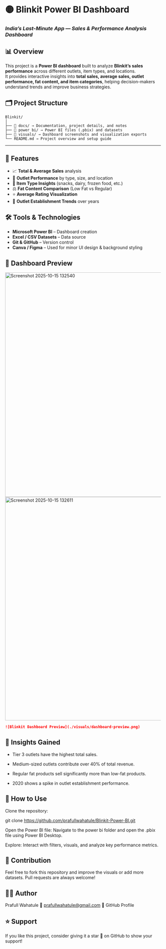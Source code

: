 # 🟡 Blinkit Power BI Dashboard  
### _India’s Last-Minute App — Sales & Performance Analysis Dashboard_



## 📊 Overview  

This project is a **Power BI dashboard** built to analyze **Blinkit’s sales performance** across different outlets, item types, and locations.  
It provides interactive insights into **total sales, average sales, outlet performance, fat content, and item categories**, helping decision-makers understand trends and improve business strategies.



## 🗂️ Project Structure  
```
Blinkit/
│
├── 📁 docs/ → Documentation, project details, and notes
├── 📁 power bi/ → Power BI files (.pbix) and datasets
├── 📁 visuals/ → Dashboard screenshots and visualization exports
└── README.md → Project overview and setup guide
```

---

## 🚀 Features  

- 📈 **Total & Average Sales** analysis  
- 🏪 **Outlet Performance** by type, size, and location  
- 🍞 **Item Type Insights** (snacks, dairy, frozen food, etc.)  
- ⚖️ **Fat Content Comparison** (Low Fat vs Regular)  
- ⭐ **Average Rating Visualization**  
- 📆 **Outlet Establishment Trends** over years  



## 🛠️ Tools & Technologies  

- **Microsoft Power BI** – Dashboard creation  
- **Excel / CSV Datasets** – Data source  
- **Git & GitHub** – Version control  
- **Canva / Figma** – Used for minor UI design & background styling  



## 📸 Dashboard Preview  

<img width="1286" height="724" alt="Screenshot 2025-10-15 132540" src="https://github.com/user-attachments/assets/2eada74d-2e43-4fa7-8900-ea56a0cc8733" />
<img width="1282" height="721" alt="Screenshot 2025-10-15 132611" src="https://github.com/user-attachments/assets/8bcc5cb0-24d3-4f81-a167-89388d01896c" />


```markdown
![Blinkit Dashboard Preview](./visuals/dashboard-preview.png)
```

## 🧠 Insights Gained

- Tier 3 outlets have the highest total sales.

- Medium-sized outlets contribute over 40% of total revenue.

- Regular fat products sell significantly more than low-fat products.

- 2020 shows a spike in outlet establishment performance.

## 💾 How to Use

Clone the repository:

git clone https://github.com/prafullwahatule/Blinkit-Power-BI.git


Open the Power BI file:
Navigate to the power bi folder and open the .pbix file using Power BI Desktop.

Explore:
Interact with filters, visuals, and analyze key performance metrics.

## 🤝 Contribution

Feel free to fork this repository and improve the visuals or add more datasets.
Pull requests are always welcome!

## 🧑‍💻 Author

Prafull Wahatule
📧 prafullwahatule@gmail.com
🔗 GitHub Profile

## ⭐ Support

If you like this project, consider giving it a star 🌟 on GitHub to show your support!
